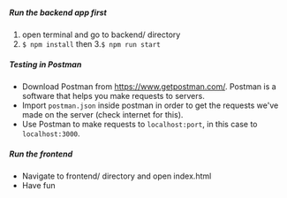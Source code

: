 ##### Run the backend app first

1. open terminal and go to backend/ directory
2. `$ npm install` then
3.`$ npm run start`

##### Testing in Postman
- Download Postman from https://www.getpostman.com/. Postman is a software that helps you make requests to servers. 
- Import `postman.json` inside postman in order to get the requests we've made on the server (check internet for this).
- Use Postman to make requests to `localhost:port`, in this case to `localhost:3000`.

##### Run the frontend
- Navigate to frontend/ directory and open index.html
- Have fun

